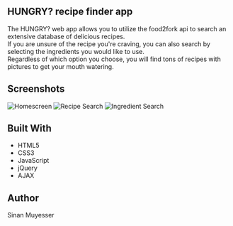 ## HUNGRY? recipe finder app

The HUNGRY? web app allows you to utilize the food2fork api to search an extensive database of delicious recipes.  
If you are unsure of the recipe you're craving, you can also search by selecting the ingredients you would like to use.  
Regardless of which option you choose, you will find tons of recipes with pictures to get your mouth watering.


## Screenshots

   ![Homescreen](https://github.com/SMuyesser/Hungry-Recipes/blob/master/Home.png)
   ![Recipe Search](https://github.com/SMuyesser/Hungry-Recipes/blob/master/Recipe.png)
   ![Ingredient Search](https://github.com/SMuyesser/Hungry-Recipes/blob/master/Ingredient.png)
   
   
## Built With

- HTML5
- CSS3
- JavaScript
- jQuery
- AJAX

## Author

Sinan Muyesser
